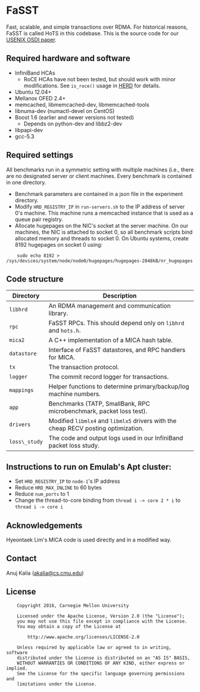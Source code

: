 # FaSST
Fast, scalable, and simple transactions over RDMA. For historical reasons, FaSST
is called HoTS in this codebase. This is the source code for our
[USENIX OSDI paper](http://www.cs.cmu.edu/~akalia/doc/osdi16/fasst_osdi.pdf).


## Required hardware and software
 * InfiniBand HCAs
    * RoCE HCAs have not been tested, but should work with minor modifications.
      See `is_roce()` usage in [HERD](https://github.com/efficient/HERD) for
      details.
 * Ubuntu 12.04+
 * Mellanox OFED 2.4+
 * memcached, libmemcached-dev, libmemcached-tools
 * libnuma-dev (numactl-devel on CentOS)
 * Boost 1.6 (earlier and newer versions not tested)
   * Depends on python-dev and libbz2-dev
 * libpapi-dev
 * gcc-5.3

## Required settings
All benchmarks run in a symmetric setting with multiple machines (i.e., there
are no designated server or client machines. Every benchmark is contained in one
directory.
 * Benchmark parameters are contained in a json file in the experiment directory.
 * Modify `HRD_REGISTRY_IP` in `run-servers.sh` to the IP address of server 0's
   machine. This machine runs a memcached instance that is used as a queue pair
   registry.
 * Allocate hugepages on the NIC's socket at the server machine. On our machines,
   the NIC is attached to socket 0, so all benchmark scripts bind allocated
   memory and threads to socket 0. On Ubuntu systems, create 8192 hugepages on
   socket 0 using:
```	
	sudo echo 8192 > /sys/devices/system/node/node0/hugepages/hugepages-2048kB/nr_hugepages
```

## Code structure

| Directory | Description |
| ------------- | ------------- |
| `libhrd` | An RDMA management and communication library. |
| `rpc` | FaSST RPCs. This should depend only on `libhrd` and `hots.h`. |
| `mica2` | A C++ implementation of a MICA hash table. |
| `datastore` | Interface of FaSST datastores, and RPC handlers for MICA.|
| `tx` | The transaction protocol. |
| `logger` | The commit record logger for transactions. |
| `mappings` | Helper functions to determine primary/backup/log machine numbers. |
| `app` | Benchmarks (TATP, SmallBank, RPC microbenchmark, packet loss test). |
| `drivers` | Modified `libmlx4` and `libmlx5` drivers with the cheap RECV posting optimization.|
| `loss\_study` | The code and output logs used in our InfiniBand packet loss study. |

## Instructions to run on Emulab's Apt cluster:
 * Set `HRD_REGISTRY_IP` to `node-1`'s IP address
 * Reduce `HRD_MAX_INLINE` to 60 bytes
 * Reduce `num_ports` to 1
 * Change the thread-to-core binding from `thread i -> core 2 * i` to
   `thread i -> core i`

## Acknowledgements
Hyeontaek Lim's MICA code is used directly and in a modified way.

## Contact
Anuj Kalia (akalia@cs.cmu.edu)

## License
		Copyright 2016, Carnegie Mellon University

        Licensed under the Apache License, Version 2.0 (the "License");
        you may not use this file except in compliance with the License.
        You may obtain a copy of the License at

            http://www.apache.org/licenses/LICENSE-2.0

        Unless required by applicable law or agreed to in writing, software
        distributed under the License is distributed on an "AS IS" BASIS,
        WITHOUT WARRANTIES OR CONDITIONS OF ANY KIND, either express or implied.
        See the License for the specific language governing permissions and
        limitations under the License.

